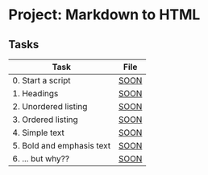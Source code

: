 # Project: Markdown to HTML

## Tasks

| Task                      | File       |
| ------------------------- | ---------- |
| 0. Start a script         | [SOON](./) |
| 1. Headings               | [SOON](./) |
| 2. Unordered listing      | [SOON](./) |
| 3. Ordered listing        | [SOON](./) |
| 4. Simple text            | [SOON](./) |
| 5. Bold and emphasis text | [SOON](./) |
| 6. ... but why??          | [SOON](./) |
